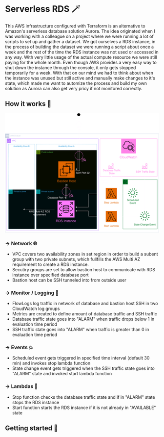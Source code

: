 # Serverless RDS :magic_wand:

This AWS infrastructure configured with Terraform is an alternative to Amazon's serverless database solution Aurora. The idea originated when I was working with a colleague on a project where we were running a lot of scripts to set up and gather a dataset. We got ourselves a RDS instance, in the process of building the dataset we were running a script about once a week and the rest of the time the RDS instance was not used or accessed in any way. With very little usage of the actual compute resource we were still paying for the whole month. Even though AWS provides a very easy way to shut down the instance through the console, it only gets stopped temporarily for a week. With that on our mind we had to think about when the instance was unused but still active and manually make changes to it's state, which made me want to automize the process and build my own solution as Aurora can also get very pricy if not monitored correctly.

## How it works :thinking:

![alt text](https://github.com/kfc-manager/serverless-rds/blob/main/assets/serverless-rds.png?raw=true)

### &rarr; Network :globe_with_meridians:

- VPC covers two availability zones in set region in order to build a subent group with two private subnets, which fullfills the AWS Multi AZ requirement to create a RDS instance.
- Secutiry groups are set to allow bastion host to communicate with RDS instance over specified database port
- Bastion host can be SSH tunneled into from outside user

### &rarr; Monitor / Logging :mag_right:

- FlowLogs log traffic in network of database and bastion host SSH in two CloudWatch log groups
- Metrics are created to define amount of database traffic and SSH traffic
- Database traffic state goes into "ALARM" when traffic drops below 1 in evaluation time period
- SSH traffic state goes into "ALARM" when traffic is greater than 0 in evaluation time period

### &rarr; Events :boom:

- Scheduled event gets triggered in specified time interval (default 30 min) and invokes stop lambda function
- State change event gets triggered when the SSH traffic state goes into "ALARM" state and invoked start lambda function

### &rarr; Lambdas :wrench:

- Stop function checks the database traffic state and if in "ALARM" state stops the RDS instance
- Start function starts the RDS instance if it is not already in "AVAILABLE" state

## Getting started :rocket:
